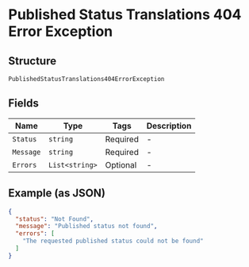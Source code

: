 
# Published Status Translations 404 Error Exception

## Structure

`PublishedStatusTranslations404ErrorException`

## Fields

| Name | Type | Tags | Description |
|  --- | --- | --- | --- |
| `Status` | `string` | Required | - |
| `Message` | `string` | Required | - |
| `Errors` | `List<string>` | Optional | - |

## Example (as JSON)

```json
{
  "status": "Not Found",
  "message": "Published status not found",
  "errors": [
    "The requested published status could not be found"
  ]
}
```

